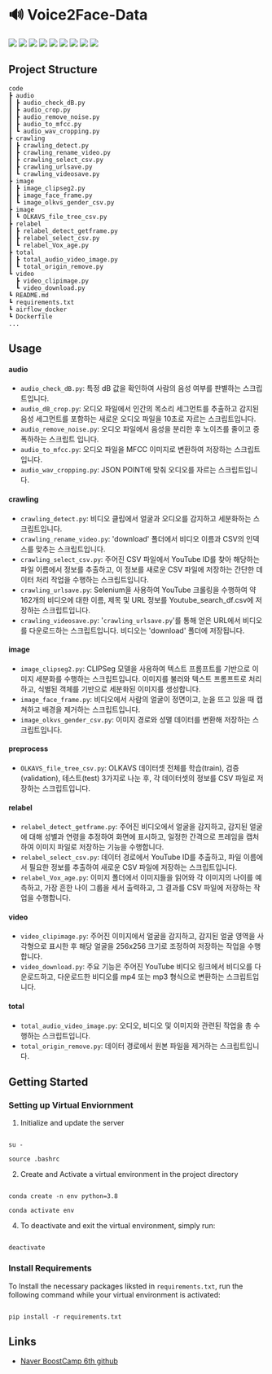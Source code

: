 
  

# 🔊 Voice2Face-Data

  

<img  src="https://img.shields.io/badge/Python-3776AB?style=for-the-badge&logo=Python&logoColor=white"> <img  src="https://img.shields.io/badge/opencv-5C3EE8?style=for-the-badge&logo=opencv&logoColor=white"> <img  src="https://img.shields.io/badge/git-F05032?style=for-the-badge&logo=git&logoColor=white"> <img  src="https://img.shields.io/badge/NCP-03C75A?style=for-the-badge&logo=Naver&logoColor=white"> <img  src="https://img.shields.io/badge/Linux-FCC624?style=for-the-badge&logo=Linux&logoColor=white"> <img  src="https://img.shields.io/badge/Selenium-43B02A?style=for-the-badge&logo=Selenium&logoColor=white"> <img  src="https://img.shields.io/badge/Numpy-013243?style=for-the-badge&logo=Numpy&logoColor=white"> <img  src="https://img.shields.io/badge/Pytorch-EE4C2C?style=for-the-badge&logo=Pytorch&logoColor=white"> <img  src="https://img.shields.io/badge/FFmpeg-007808?style=for-the-badge&logo=FFmpeg&logoColor=white">



## Project Structure

```
code
┣ audio
┃ ┣ audio_check_dB.py
┃ ┣ audio_crop.py
┃ ┣ audio_remove_noise.py
┃ ┣ audio_to_mfcc.py
┃ ┗ audio_wav_cropping.py
┣ crawling
┃ ┣ crawling_detect.py
┃ ┣ crawling_rename_video.py
┃ ┣ crawling_select_csv.py
┃ ┣ crawling_urlsave.py
┃ ┗ crawling_videosave.py
┣ image
┃ ┣ image_clipseg2.py
┃ ┣ image_face_frame.py
┃ ┗ image_olkvs_gender_csv.py
┣ image
┃ ┗ OLKAVS_file_tree_csv.py
┣ relabel
┃ ┣ relabel_detect_getframe.py
┃ ┣ relabel_select_csv.py
┃ ┗ relabel_Vox_age.py
┣ total
┃ ┣ total_audio_video_image.py
┃ ┗ total_origin_remove.py
┗ video
  ┣ video_clipimage.py
  ┗ video_download.py
┗ README.md
┗ requirements.txt
┗ airflow_docker 
┗ Dockerfile
...
```
## Usage

  

#### audio
 - `audio_check_dB.py`: 특정 dB 값을 확인하여 사람의 음성 여부를 판별하는 스크립트입니다.
 - `audio_dB_crop.py`: 오디오 파일에서 인간의 목소리 세그먼트를 추출하고 감지된 음성 세그먼트를 포함하는 새로운 오디오 파일을 10초로 자르는 스크립트입니다.
 - `audio_remove_noise.py`: 오디오 파일에서 음성을 분리한 후 노이즈를 줄이고 증폭하하는 스크립트 입니다.
 - `audio_to_mfcc.py`: 오디오 파일을 MFCC 이미지로 변환하여 저장하는 스크립트 입니다.
 - `audio_wav_cropping.py`: JSON POINT에 맞춰 오디오를 자르는 스크립트입니다.

#### crawling

 - `crawling_detect.py`: 비디오 클립에서 얼굴과 오디오를 감지하고 세분화하는 스크립트입니다.
 - `crawling_rename_video.py`: 'download' 폴더에서 비디오 이름과 CSV의 인덱스를 맞추는 스크립트입니다.
 - `crawling_select_csv.py`: 주어진 CSV 파일에서 YouTube ID를 찾아 해당하는 파일 이름에서 정보를 추출하고, 이 정보를 새로운 CSV 파일에 저장하는 간단한 데이터 처리 작업을 수행하는 스크립트입니다.
 - `crawling_urlsave.py`: Selenium을 사용하여 YouTube 크롤링을 수행하여 약 162개의 비디오에 대한 이름, 제목 및 URL 정보를 Youtube_search_df.csv에 저장하는 스크립트입니다.
 - `crawling_videosave.py`: '`crawling_urlsave.py`'를 통해 얻은 URL에서 비디오를 다운로드하는 스크립트입니다. 비디오는 'download' 폴더에 저장됩니다.

#### image

 - `image_clipseg2.py`: CLIPSeg 모델을 사용하여 텍스트 프롬프트를 기반으로 이미지 세분화를 수행하는 스크립트입니다. 이미지를 불러와 텍스트 프롬프트로 처리하고, 식별된 객체를 기반으로 세분화된 이미지를 생성합니다.
 - `image_face_frame.py`: 비디오에서 사람의 얼굴이 정면이고, 눈을 뜨고 있을 때 캡쳐하고 배경을 제거하는 스크립트입니다.
 - `image_olkvs_gender_csv.py`: 이미지 경로와 성멸 데이터를 변환해 저장하는 스크립트입니다.

#### preprocess
- `OLKAVS_file_tree_csv.py`: OLKAVS 데이터셋 전체를 학습(train), 검증(validation), 테스트(test) 3가지로 나눈 후, 각 데이터셋의 정보를 CSV 파일로 저장하는 스크립트입니다.

#### relabel

 - `relabel_detect_getframe.py`: 주어진 비디오에서 얼굴을 감지하고, 감지된 얼굴에 대해 성별과 연령을 추정하여 화면에 표시하고, 일정한 간격으로 프레임을 캡처하여 이미지 파일로 저장하는 기능을 수행합니다.
 - `relabel_select_csv.py`: 데이터 경로에서 YouTube ID를 추출하고, 파일 이름에서 필요한 정보를 추출하여 새로운 CSV 파일에 저장하는 스크립트입니다.
 - `relabel_Vox_age.py`: 이미지 폴더에서 이미지들을 읽어와 각 이미지의 나이를 예측하고, 가장 흔한 나이 그룹을 세서 출력하고, 그 결과를 CSV 파일에 저장하는 작업을 수행합니다.

#### video

 - `video_clipimage.py`: 주어진 이미지에서 얼굴을 감지하고, 감지된 얼굴 영역을 사각형으로 표시한 후 해당 얼굴을 256x256 크기로 조정하여 저장하는 작업을 수행합니다.
 - `video_download.py`: 주요 기능은 주어진 YouTube 비디오 링크에서 비디오를 다운로드하고, 다운로드한 비디오를 mp4 또는 mp3 형식으로 변환하는 스크립트입니다.

#### total
-   `total_audio_video_image.py`: 오디오, 비디오 및 이미지와 관련된 작업을 총 수행하는 스크립트입니다.
-   `total_origin_remove.py`: 데이터 경로에서 원본 파일을 제거하는 스크립트입니다.


  

## Getting Started

  
### Setting up Virtual Enviornment

  
1. Initialize and update the server

```

su -

source .bashrc

```

  

2. Create and Activate a virtual environment in the project directory

  

```

conda create -n env python=3.8

conda activate env

```

  

4. To deactivate and exit the virtual environment, simply run:

  

```

deactivate

```

  

### Install Requirements

  

To Install the necessary packages liksted in `requirements.txt`, run the following command while your virtual environment is activated:

```

pip install -r requirements.txt

```

  
  
## Links
- [Naver BoostCamp 6th github](https://github.com/boostcampaitech6/level2-3-cv-finalproject-cv-08)

